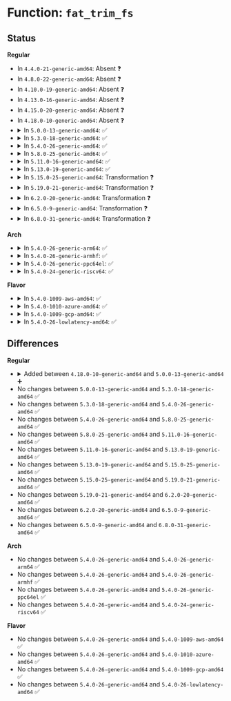 # Function: <code>fat_trim_fs</code>

## Status
<b>Regular</b>
<ul>
<li>
In <code>4.4.0-21-generic-amd64</code>: Absent ❓
</li>
<li>
In <code>4.8.0-22-generic-amd64</code>: Absent ❓
</li>
<li>
In <code>4.10.0-19-generic-amd64</code>: Absent ❓
</li>
<li>
In <code>4.13.0-16-generic-amd64</code>: Absent ❓
</li>
<li>
In <code>4.15.0-20-generic-amd64</code>: Absent ❓
</li>
<li>
In <code>4.18.0-10-generic-amd64</code>: Absent ❓
</li>
<li>
<details>
<summary>In <code>5.0.0-13-generic-amd64</code>: ✅</summary>

```c
int fat_trim_fs(struct inode * inode, struct fstrim_range * range)
```

```json
{
  "name": "fat_trim_fs",
  "collision_type": "Unique Global",
  "inline_type": "No",
  "funcs": [
    {
      "addr": 18446744071582797696,
      "name": "fat_trim_fs",
      "external": true,
      "loc": "fs/fat/fatent.c:701",
      "file": "fs/fat/fatent.c",
      "inline": "seen, unknown",
      "caller_inline": [],
      "caller_func": [
        "fs/fat/file.c:fat_generic_ioctl"
      ]
    }
  ],
  "symbols": [
    {
      "addr": 18446744071582797696,
      "name": "fat_trim_fs",
      "section": ".text",
      "bind": "STB_GLOBAL",
      "size": 1142
    }
  ]
}
```
</details>
</li>
<li>
<details>
<summary>In <code>5.3.0-18-generic-amd64</code>: ✅</summary>

```c
int fat_trim_fs(struct inode * inode, struct fstrim_range * range)
```

```json
{
  "name": "fat_trim_fs",
  "collision_type": "Unique Global",
  "inline_type": "No",
  "funcs": [
    {
      "addr": 18446744071582972112,
      "name": "fat_trim_fs",
      "external": true,
      "loc": "fs/fat/fatent.c:701",
      "file": "fs/fat/fatent.c",
      "inline": "seen, unknown",
      "caller_inline": [],
      "caller_func": [
        "fs/fat/file.c:fat_generic_ioctl"
      ]
    }
  ],
  "symbols": [
    {
      "addr": 18446744071582972112,
      "name": "fat_trim_fs",
      "section": ".text",
      "bind": "STB_GLOBAL",
      "size": 1202
    }
  ]
}
```
</details>
</li>
<li>
<details>
<summary>In <code>5.4.0-26-generic-amd64</code>: ✅</summary>

```c
int fat_trim_fs(struct inode * inode, struct fstrim_range * range)
```

```json
{
  "name": "fat_trim_fs",
  "collision_type": "Unique Global",
  "inline_type": "No",
  "funcs": [
    {
      "addr": 18446744071583078720,
      "name": "fat_trim_fs",
      "external": true,
      "loc": "fs/fat/fatent.c:704",
      "file": "fs/fat/fatent.c",
      "inline": "seen, unknown",
      "caller_inline": [],
      "caller_func": [
        "fs/fat/file.c:fat_generic_ioctl"
      ]
    }
  ],
  "symbols": [
    {
      "addr": 18446744071583078720,
      "name": "fat_trim_fs",
      "section": ".text",
      "bind": "STB_GLOBAL",
      "size": 1202
    }
  ]
}
```
</details>
</li>
<li>
<details>
<summary>In <code>5.8.0-25-generic-amd64</code>: ✅</summary>

```c
int fat_trim_fs(struct inode * inode, struct fstrim_range * range)
```

```json
{
  "name": "fat_trim_fs",
  "collision_type": "Unique Global",
  "inline_type": "No",
  "funcs": [
    {
      "addr": 18446744071583397184,
      "name": "fat_trim_fs",
      "external": true,
      "loc": "fs/fat/fatent.c:760",
      "file": "fs/fat/fatent.c",
      "inline": "seen, unknown",
      "caller_inline": [],
      "caller_func": [
        "fs/fat/file.c:fat_ioctl_fitrim"
      ]
    }
  ],
  "symbols": [
    {
      "addr": 18446744071583397184,
      "name": "fat_trim_fs",
      "section": ".text",
      "bind": "STB_GLOBAL",
      "size": 1344
    }
  ]
}
```
</details>
</li>
<li>
<details>
<summary>In <code>5.11.0-16-generic-amd64</code>: ✅</summary>

```c
int fat_trim_fs(struct inode * inode, struct fstrim_range * range)
```

```json
{
  "name": "fat_trim_fs",
  "collision_type": "Unique Global",
  "inline_type": "No",
  "funcs": [
    {
      "addr": 18446744071583512832,
      "name": "fat_trim_fs",
      "external": true,
      "loc": "fs/fat/fatent.c:760",
      "file": "fs/fat/fatent.c",
      "inline": "seen, unknown",
      "caller_inline": [],
      "caller_func": [
        "fs/fat/file.c:fat_ioctl_fitrim"
      ]
    }
  ],
  "symbols": [
    {
      "addr": 18446744071583512832,
      "name": "fat_trim_fs",
      "section": ".text",
      "bind": "STB_GLOBAL",
      "size": 1344
    }
  ]
}
```
</details>
</li>
<li>
<details>
<summary>In <code>5.13.0-19-generic-amd64</code>: ✅</summary>

```c
int fat_trim_fs(struct inode * inode, struct fstrim_range * range)
```

```json
{
  "name": "fat_trim_fs",
  "collision_type": "Unique Global",
  "inline_type": "No",
  "funcs": [
    {
      "addr": 18446744071583535952,
      "name": "fat_trim_fs",
      "external": true,
      "loc": "fs/fat/fatent.c:760",
      "file": "fs/fat/fatent.c",
      "inline": "seen, unknown",
      "caller_inline": [],
      "caller_func": [
        "fs/fat/file.c:fat_generic_ioctl"
      ]
    }
  ],
  "symbols": [
    {
      "addr": 18446744071583535952,
      "name": "fat_trim_fs",
      "section": ".text",
      "bind": "STB_GLOBAL",
      "size": 1340
    }
  ]
}
```
</details>
</li>
<li>
<details>
<summary>In <code>5.15.0-25-generic-amd64</code>: Transformation ❓</summary>

```c
int fat_trim_fs(struct inode * inode, struct fstrim_range * range)
```

```json
{
  "name": "fat_trim_fs",
  "collision_type": "Unique Global",
  "inline_type": "No",
  "funcs": [
    {
      "addr": 0,
      "name": "fat_trim_fs",
      "external": true,
      "loc": "fs/fat/fatent.c:761",
      "file": "fs/fat/fatent.c",
      "inline": "seen, unknown",
      "caller_inline": [],
      "caller_func": [
        "fs/fat/file.c:fat_generic_ioctl"
      ]
    }
  ],
  "symbols": [
    {
      "addr": 18446744071592279181,
      "name": "fat_trim_fs.cold",
      "section": ".text",
      "bind": "STB_LOCAL",
      "size": 408
    },
    {
      "addr": 18446744071583893600,
      "name": "fat_trim_fs",
      "section": ".text",
      "bind": "STB_GLOBAL",
      "size": 1541
    }
  ]
}
```
</details>
</li>
<li>
<details>
<summary>In <code>5.19.0-21-generic-amd64</code>: Transformation ❓</summary>

```c
int fat_trim_fs(struct inode * inode, struct fstrim_range * range)
```

```json
{
  "name": "fat_trim_fs",
  "collision_type": "Unique Global",
  "inline_type": "No",
  "funcs": [
    {
      "addr": 0,
      "name": "fat_trim_fs",
      "external": true,
      "loc": "fs/fat/fatent.c:762",
      "file": "fs/fat/fatent.c",
      "inline": "seen, unknown",
      "caller_inline": [],
      "caller_func": [
        "fs/fat/file.c:fat_generic_ioctl"
      ]
    }
  ],
  "symbols": [
    {
      "addr": 18446744071594061518,
      "name": "fat_trim_fs.cold",
      "section": ".text",
      "bind": "STB_LOCAL",
      "size": 437
    },
    {
      "addr": 18446744071584469920,
      "name": "fat_trim_fs",
      "section": ".text",
      "bind": "STB_GLOBAL",
      "size": 1658
    }
  ]
}
```
</details>
</li>
<li>
<details>
<summary>In <code>6.2.0-20-generic-amd64</code>: Transformation ❓</summary>

```c
int fat_trim_fs(struct inode * inode, struct fstrim_range * range)
```

```json
{
  "name": "fat_trim_fs",
  "collision_type": "Unique Global",
  "inline_type": "No",
  "funcs": [
    {
      "addr": 0,
      "name": "fat_trim_fs",
      "external": true,
      "loc": "fs/fat/fatent.c:762",
      "file": "fs/fat/fatent.c",
      "inline": "seen, unknown",
      "caller_inline": [],
      "caller_func": [
        "fs/fat/file.c:fat_generic_ioctl"
      ]
    }
  ],
  "symbols": [
    {
      "addr": 18446744071596089403,
      "name": "fat_trim_fs.cold",
      "section": ".text",
      "bind": "STB_LOCAL",
      "size": 437
    },
    {
      "addr": 18446744071585133552,
      "name": "fat_trim_fs",
      "section": ".text",
      "bind": "STB_GLOBAL",
      "size": 1658
    }
  ]
}
```
</details>
</li>
<li>
<details>
<summary>In <code>6.5.0-9-generic-amd64</code>: Transformation ❓</summary>

```c
int fat_trim_fs(struct inode * inode, struct fstrim_range * range)
```

```json
{
  "name": "fat_trim_fs",
  "collision_type": "Unique Global",
  "inline_type": "No",
  "funcs": [
    {
      "addr": 0,
      "name": "fat_trim_fs",
      "external": true,
      "loc": "fs/fat/fatent.c:762",
      "file": "fs/fat/fatent.c",
      "inline": "seen, unknown",
      "caller_inline": [],
      "caller_func": [
        "fs/fat/file.c:fat_generic_ioctl"
      ]
    }
  ],
  "symbols": [
    {
      "addr": 18446744071596612766,
      "name": "fat_trim_fs.cold",
      "section": ".text",
      "bind": "STB_LOCAL",
      "size": 373
    },
    {
      "addr": 18446744071585362896,
      "name": "fat_trim_fs",
      "section": ".text",
      "bind": "STB_GLOBAL",
      "size": 1658
    }
  ]
}
```
</details>
</li>
<li>
<details>
<summary>In <code>6.8.0-31-generic-amd64</code>: Transformation ❓</summary>

```c
int fat_trim_fs(struct inode * inode, struct fstrim_range * range)
```

```json
{
  "name": "fat_trim_fs",
  "collision_type": "Unique Global",
  "inline_type": "No",
  "funcs": [
    {
      "addr": 0,
      "name": "fat_trim_fs",
      "external": true,
      "loc": "fs/fat/fatent.c:762",
      "file": "fs/fat/fatent.c",
      "inline": "seen, unknown",
      "caller_inline": [],
      "caller_func": [
        "fs/fat/file.c:fat_generic_ioctl"
      ]
    }
  ],
  "symbols": [
    {
      "addr": 18446744071597518720,
      "name": "fat_trim_fs.cold",
      "section": ".text",
      "bind": "STB_LOCAL",
      "size": 373
    },
    {
      "addr": 18446744071585597632,
      "name": "fat_trim_fs",
      "section": ".text",
      "bind": "STB_GLOBAL",
      "size": 1658
    }
  ]
}
```
</details>
</li>
</ul>
<b>Arch</b>
<ul>
<li>
<details>
<summary>In <code>5.4.0-26-generic-arm64</code>: ✅</summary>

```c
int fat_trim_fs(struct inode * inode, struct fstrim_range * range)
```

```json
{
  "name": "fat_trim_fs",
  "collision_type": "Unique Global",
  "inline_type": "No",
  "funcs": [
    {
      "addr": 18446603336494784048,
      "name": "fat_trim_fs",
      "external": true,
      "loc": "fs/fat/fatent.c:704",
      "file": "fs/fat/fatent.c",
      "inline": "seen, unknown",
      "caller_inline": [],
      "caller_func": [
        "fs/fat/file.c:fat_generic_ioctl"
      ]
    }
  ],
  "symbols": [
    {
      "addr": 18446603336494784048,
      "name": "fat_trim_fs",
      "section": ".text",
      "bind": "STB_GLOBAL",
      "size": 992
    }
  ]
}
```
</details>
</li>
<li>
<details>
<summary>In <code>5.4.0-26-generic-armhf</code>: ✅</summary>

```c
int fat_trim_fs(struct inode * inode, struct fstrim_range * range)
```

```json
{
  "name": "fat_trim_fs",
  "collision_type": "Unique Global",
  "inline_type": "No",
  "funcs": [
    {
      "addr": 3228204052,
      "name": "fat_trim_fs",
      "external": true,
      "loc": "fs/fat/fatent.c:704",
      "file": "fs/fat/fatent.c",
      "inline": "seen, unknown",
      "caller_inline": [],
      "caller_func": [
        "fs/fat/file.c:fat_generic_ioctl"
      ]
    }
  ],
  "symbols": [
    {
      "addr": 3228204052,
      "name": "fat_trim_fs",
      "section": ".text",
      "bind": "STB_GLOBAL",
      "size": 1412
    }
  ]
}
```
</details>
</li>
<li>
<details>
<summary>In <code>5.4.0-26-generic-ppc64el</code>: ✅</summary>

```c
int fat_trim_fs(struct inode * inode, struct fstrim_range * range)
```

```json
{
  "name": "fat_trim_fs",
  "collision_type": "Unique Global",
  "inline_type": "No",
  "funcs": [
    {
      "addr": 13835058055288618144,
      "name": "fat_trim_fs",
      "external": true,
      "loc": "fs/fat/fatent.c:704",
      "file": "fs/fat/fatent.c",
      "inline": "seen, unknown",
      "caller_inline": [],
      "caller_func": [
        "fs/fat/file.c:fat_generic_ioctl"
      ]
    }
  ],
  "symbols": [
    {
      "addr": 13835058055288618144,
      "name": "fat_trim_fs",
      "section": ".text",
      "bind": "STB_GLOBAL",
      "size": 1368
    }
  ]
}
```
</details>
</li>
<li>
<details>
<summary>In <code>5.4.0-24-generic-riscv64</code>: ✅</summary>

```c
int fat_trim_fs(struct inode * inode, struct fstrim_range * range)
```

```json
{
  "name": "fat_trim_fs",
  "collision_type": "Unique Global",
  "inline_type": "No",
  "funcs": [
    {
      "addr": 18446743936274116098,
      "name": "fat_trim_fs",
      "external": true,
      "loc": "fs/fat/fatent.c:704",
      "file": "fs/fat/fatent.c",
      "inline": "seen, unknown",
      "caller_inline": [],
      "caller_func": [
        "fs/fat/file.c:fat_generic_ioctl"
      ]
    }
  ],
  "symbols": [
    {
      "addr": 18446743936274116098,
      "name": "fat_trim_fs",
      "section": ".text",
      "bind": "STB_GLOBAL",
      "size": 850
    }
  ]
}
```
</details>
</li>
</ul>
<b>Flavor</b>
<ul>
<li>
<details>
<summary>In <code>5.4.0-1009-aws-amd64</code>: ✅</summary>

```c
int fat_trim_fs(struct inode * inode, struct fstrim_range * range)
```

```json
{
  "name": "fat_trim_fs",
  "collision_type": "Unique Global",
  "inline_type": "No",
  "funcs": [
    {
      "addr": 18446744071583047456,
      "name": "fat_trim_fs",
      "external": true,
      "loc": "fs/fat/fatent.c:704",
      "file": "fs/fat/fatent.c",
      "inline": "seen, unknown",
      "caller_inline": [],
      "caller_func": [
        "fs/fat/file.c:fat_generic_ioctl"
      ]
    }
  ],
  "symbols": [
    {
      "addr": 18446744071583047456,
      "name": "fat_trim_fs",
      "section": ".text",
      "bind": "STB_GLOBAL",
      "size": 1202
    }
  ]
}
```
</details>
</li>
<li>
<details>
<summary>In <code>5.4.0-1010-azure-amd64</code>: ✅</summary>

```c
int fat_trim_fs(struct inode * inode, struct fstrim_range * range)
```

```json
{
  "name": "fat_trim_fs",
  "collision_type": "Unique Global",
  "inline_type": "No",
  "funcs": [
    {
      "addr": 18446744071582984608,
      "name": "fat_trim_fs",
      "external": true,
      "loc": "fs/fat/fatent.c:704",
      "file": "fs/fat/fatent.c",
      "inline": "seen, unknown",
      "caller_inline": [],
      "caller_func": [
        "fs/fat/file.c:fat_generic_ioctl"
      ]
    }
  ],
  "symbols": [
    {
      "addr": 18446744071582984608,
      "name": "fat_trim_fs",
      "section": ".text",
      "bind": "STB_GLOBAL",
      "size": 1202
    }
  ]
}
```
</details>
</li>
<li>
<details>
<summary>In <code>5.4.0-1009-gcp-amd64</code>: ✅</summary>

```c
int fat_trim_fs(struct inode * inode, struct fstrim_range * range)
```

```json
{
  "name": "fat_trim_fs",
  "collision_type": "Unique Global",
  "inline_type": "No",
  "funcs": [
    {
      "addr": 18446744071583036064,
      "name": "fat_trim_fs",
      "external": true,
      "loc": "fs/fat/fatent.c:704",
      "file": "fs/fat/fatent.c",
      "inline": "seen, unknown",
      "caller_inline": [],
      "caller_func": [
        "fs/fat/file.c:fat_generic_ioctl"
      ]
    }
  ],
  "symbols": [
    {
      "addr": 18446744071583036064,
      "name": "fat_trim_fs",
      "section": ".text",
      "bind": "STB_GLOBAL",
      "size": 1202
    }
  ]
}
```
</details>
</li>
<li>
<details>
<summary>In <code>5.4.0-26-lowlatency-amd64</code>: ✅</summary>

```c
int fat_trim_fs(struct inode * inode, struct fstrim_range * range)
```

```json
{
  "name": "fat_trim_fs",
  "collision_type": "Unique Global",
  "inline_type": "No",
  "funcs": [
    {
      "addr": 18446744071583125200,
      "name": "fat_trim_fs",
      "external": true,
      "loc": "fs/fat/fatent.c:704",
      "file": "fs/fat/fatent.c",
      "inline": "seen, unknown",
      "caller_inline": [],
      "caller_func": [
        "fs/fat/file.c:fat_generic_ioctl"
      ]
    }
  ],
  "symbols": [
    {
      "addr": 18446744071583125200,
      "name": "fat_trim_fs",
      "section": ".text",
      "bind": "STB_GLOBAL",
      "size": 1197
    }
  ]
}
```
</details>
</li>
</ul>

## Differences
<b>Regular</b>
<ul>
<li>
<details>
<summary>Added between <code>4.18.0-10-generic-amd64</code> and <code>5.0.0-13-generic-amd64</code> ➕</summary>

```c
int fat_trim_fs(struct inode * inode, struct fstrim_range * range)
```
</details>
</li>
<li>
No changes between <code>5.0.0-13-generic-amd64</code> and <code>5.3.0-18-generic-amd64</code> ✅
</li>
<li>
No changes between <code>5.3.0-18-generic-amd64</code> and <code>5.4.0-26-generic-amd64</code> ✅
</li>
<li>
No changes between <code>5.4.0-26-generic-amd64</code> and <code>5.8.0-25-generic-amd64</code> ✅
</li>
<li>
No changes between <code>5.8.0-25-generic-amd64</code> and <code>5.11.0-16-generic-amd64</code> ✅
</li>
<li>
No changes between <code>5.11.0-16-generic-amd64</code> and <code>5.13.0-19-generic-amd64</code> ✅
</li>
<li>
No changes between <code>5.13.0-19-generic-amd64</code> and <code>5.15.0-25-generic-amd64</code> ✅
</li>
<li>
No changes between <code>5.15.0-25-generic-amd64</code> and <code>5.19.0-21-generic-amd64</code> ✅
</li>
<li>
No changes between <code>5.19.0-21-generic-amd64</code> and <code>6.2.0-20-generic-amd64</code> ✅
</li>
<li>
No changes between <code>6.2.0-20-generic-amd64</code> and <code>6.5.0-9-generic-amd64</code> ✅
</li>
<li>
No changes between <code>6.5.0-9-generic-amd64</code> and <code>6.8.0-31-generic-amd64</code> ✅
</li>
</ul>
<b>Arch</b>
<ul>
<li>
No changes between <code>5.4.0-26-generic-amd64</code> and <code>5.4.0-26-generic-arm64</code> ✅
</li>
<li>
No changes between <code>5.4.0-26-generic-amd64</code> and <code>5.4.0-26-generic-armhf</code> ✅
</li>
<li>
No changes between <code>5.4.0-26-generic-amd64</code> and <code>5.4.0-26-generic-ppc64el</code> ✅
</li>
<li>
No changes between <code>5.4.0-26-generic-amd64</code> and <code>5.4.0-24-generic-riscv64</code> ✅
</li>
</ul>
<b>Flavor</b>
<ul>
<li>
No changes between <code>5.4.0-26-generic-amd64</code> and <code>5.4.0-1009-aws-amd64</code> ✅
</li>
<li>
No changes between <code>5.4.0-26-generic-amd64</code> and <code>5.4.0-1010-azure-amd64</code> ✅
</li>
<li>
No changes between <code>5.4.0-26-generic-amd64</code> and <code>5.4.0-1009-gcp-amd64</code> ✅
</li>
<li>
No changes between <code>5.4.0-26-generic-amd64</code> and <code>5.4.0-26-lowlatency-amd64</code> ✅
</li>
</ul>
